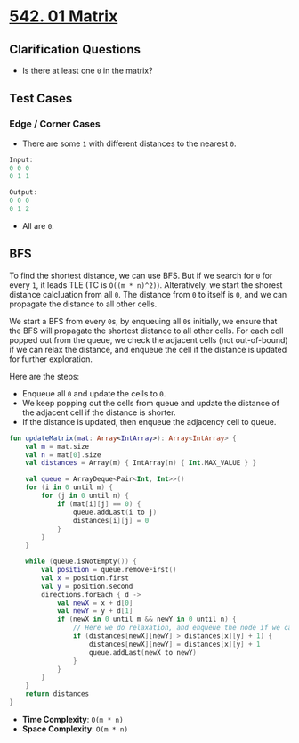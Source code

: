 # [542. 01 Matrix](https://leetcode.com/problems/01-matrix/)

## Clarification Questions
* Is there at least one `0` in the matrix?
 
## Test Cases
### Edge / Corner Cases
* There are some `1` with different distances to the nearest `0`.
```js
Input: 
0 0 0
0 1 1

Output: 
0 0 0
0 1 2
```
* All are `0`.

## BFS
To find the shortest distance, we can use BFS. But if we search for `0` for every `1`, it leads TLE (TC is `O((m * n)^2)`). Alteratively, we start the shorest distance calcluation from all `0`. The distance from `0` to itself is `0`, and we can propagate the distance to all other cells.

We start a BFS from every `0`s, by enqueuing all `0`s initially, we ensure that the BFS will propagate the shortest distance to all other cells. For each cell popped out from the queue, we check the adjacent cells (not out-of-bound) if we can relax the distance, and enqueue the cell if the distance is updated for further exploration.

Here are the steps:
* Enqueue all `0` and update the cells to `0`.
* We keep popping out the cells from queue and update the distance of the adjacent cell if the distance is shorter.
* If the distance is updated, then enqueue the adjacency cell to queue.

```kotlin
fun updateMatrix(mat: Array<IntArray>): Array<IntArray> {
    val m = mat.size
    val n = mat[0].size
    val distances = Array(m) { IntArray(n) { Int.MAX_VALUE } }

    val queue = ArrayDeque<Pair<Int, Int>>()
    for (i in 0 until m) {
        for (j in 0 until n) {
            if (mat[i][j] == 0) {
                queue.addLast(i to j)
                distances[i][j] = 0 
            }
        }
    }

    while (queue.isNotEmpty()) {
        val position = queue.removeFirst()
        val x = position.first
        val y = position.second
        directions.forEach { d -> 
            val newX = x + d[0]
            val newY = y + d[1]
            if (newX in 0 until m && newY in 0 until n) {
                // Here we do relaxation, and enqueue the node if we can relax.
                if (distances[newX][newY] > distances[x][y] + 1) {
                    distances[newX][newY] = distances[x][y] + 1
                    queue.addLast(newX to newY)
                }
            }
        }
    }
    return distances
}
```

* **Time Complexity**: `O(m * n)`
* **Space Complexity**: `O(m * n)`